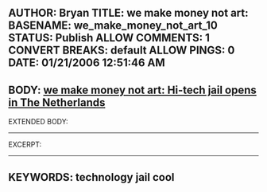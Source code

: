 AUTHOR: Bryan
TITLE: we make money not art:
BASENAME: we_make_money_not_art_10
STATUS: Publish
ALLOW COMMENTS: 1
CONVERT BREAKS: __default__
ALLOW PINGS: 0
DATE: 01/21/2006 12:51:46 AM
-----
BODY:
<a title="we make money not art: Hi-tech jail opens in The Netherlands" href="http://www.we-make-money-not-art.com/archives/007887.php">we make money not art: Hi-tech jail opens in The Netherlands</a>
-----
EXTENDED BODY:

-----
EXCERPT:

-----
KEYWORDS:
technology jail cool
-----


